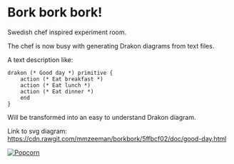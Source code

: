 # Bork bork bork!

Swedish chef inspired experiment room.

The chef is now busy with generating Drakon diagrams from text files.

A text description like: 

```
drakon (* Good day *) primitive {
    action (* Eat breakfast *)
    action (* Eat lunch *)
    action (* Eat dinner *)
    end
}
```

Will be transformed into an easy to understand Drakon diagram.

Link to svg diagram: https://cdn.rawgit.com/mmzeeman/borkbork/5ffbcf02/doc/good-day.html

[![Popcorn](https://img.youtube.com/vi/B7UmUX68KtE/0.jpg)](https://www.youtube.com/watch?v=B7UmUX68KtE)
